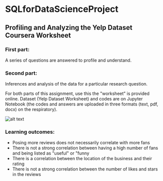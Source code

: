 # SQLforDataScienceProject

## Profiling and Analyzing the Yelp Dataset Coursera Worksheet
### First part:
A series of questions are answered to profile and understand. 
### Second part: 
Inferences and analysis of the data for a particular research question.

For both parts of this assignment, use this the "worksheet" is provided online. Dataset (Yelp Dataset Worksheet) and codes are on Jupyter Notebook (the codes and answers are uploaded in three formats (text, pdf, docx) on the respiratory). 

![alt text](https://d3c33hcgiwev3.cloudfront.net/imageAssetProxy.v1/hOlYbrgyEeeTsRKxhJ5OZg_517578844a2fd129650492eda3186cd1_YelpERDiagram.png?expiry=1545696000000&hmac=vcB_9oSPRTq6lonUaySzcPH84Bp1q9mdHRo36GhpzpY)

### Learning outcomes:
- Posing more reviews does not necessarily correlate with more fans
- There is not a strong correlation between having a high number of fans and being listed as "useful" or "funny
- There is a correlation between the location of the business and their rating
- There is not a strong correlation between the number of likes and stars in the reviews
